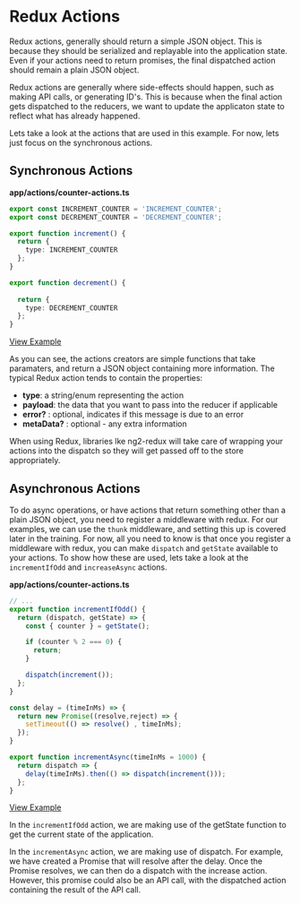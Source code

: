 # Redux Actions

Redux actions, generally should return a simple JSON object. This is because they should be serialized and replayable into the application state. Even if your actions need to return promises, the final dispatched action should remain a plain JSON object.

Redux actions are generally where side-effects should happen, such as making API calls, or generating ID's. This is because when the final action gets dispatched to the reducers, we want to update the applicaton state to reflect what has already happened. 

Lets take a look at the actions that are used in this example. For now, lets just focus on the synchronous actions.

## Synchronous Actions

__app/actions/counter-actions.ts__
```ts
export const INCREMENT_COUNTER = 'INCREMENT_COUNTER';
export const DECREMENT_COUNTER = 'DECREMENT_COUNTER';

export function increment() {
  return {
    type: INCREMENT_COUNTER
  };
}

export function decrement() {
  
  return {
    type: DECREMENT_COUNTER
  };
}

```
[View Example](http://plnkr.co/edit/ra37zSP4sac6hyoZXyWe?p=preview)

As you can see, the actions creators are simple functions that take paramaters, and return a JSON object containing more information. The typical Redux action tends to contain the properties:

* **type**: a string/enum representing the action
* **payload**: the data that you want to pass into the reducer if applicable
* **error?** : optional, indicates if this message is due to an error
* **metaData?** : optional - any extra information 

When using Redux, libraries lke ng2-redux will take care of wrapping your actions into the dispatch so they will get passed off to the store appropriately.

## Asynchronous Actions

To do async operations, or have actions that return something other than a plain JSON object, you need to register a middleware with redux. For our examples, we can use the `thunk` middleware, and setting this up is covered later in the training. For now, all you need to know is that once you register a middleware with redux, you can make `dispatch` and `getState` available to your actions. To show how these are used, lets take a look at the `incrementIfOdd` and `increaseAsync` actions.

__app/actions/counter-actions.ts__
```ts
// ... 
export function incrementIfOdd() {
  return (dispatch, getState) => {
    const { counter } = getState();

    if (counter % 2 === 0) {
      return;
    }

    dispatch(increment());
  };
}

const delay = (timeInMs) => {
  return new Promise((resolve,reject) => {
    setTimeout(() => resolve() , timeInMs);
  });
}

export function incrementAsync(timeInMs = 1000) {
  return dispatch => {
    delay(timeInMs).then(() => dispatch(increment()));
  };
}
```
[View Example](http://plnkr.co/edit/ra37zSP4sac6hyoZXyWe?p=preview)

In the `incrementIfOdd` action, we are making use of the getState function to get the current state of the application. 

In the `incrementAsync` action, we are making use of dispatch. For example, we have created a Promise that will resolve after the delay. Once the Promise resolves, we can then do a dispatch with the increase action. However, this promise could also be an API call, with the dispatched action containing the result of the API call.



